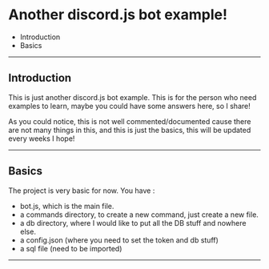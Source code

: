 # Another discord.js bot example!

 - Introduction
 - Basics

----------


## Introduction

This is just another discord.js bot example. This is for the person who need examples to learn, maybe you could have some answers here, so I share!

As you could notice, this is not well commented/documented cause there are not many things in this, and this is just the basics, this will be updated every weeks I hope!

----------

## Basics

The project is very basic for now.
You have :

 - bot.js, which is the main file.
 - a commands directory, to create a new command, just create a new file.
 - a db directory, where I would like to put all the DB stuff and nowhere else.
 - a config.json (where you need to set the token and db stuff)
 - a sql file (need to be imported)

----------

